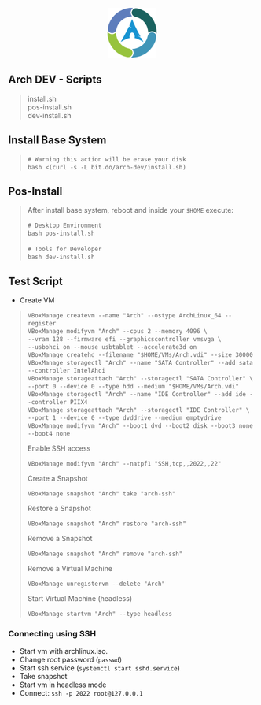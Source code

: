 <p align="center">
    <img src="https://github.com/andreluizs/arch-cvc/blob/master/docs/logo.png?raw=true" width="20%">  
</p>

## Arch DEV - Scripts

> install.sh  
> pos-install.sh  
> dev-install.sh

## Install Base System
> ```shell 
> # Warning this action will be erase your disk
> bash <(curl -s -L bit.do/arch-dev/install.sh) 
> ```
## Pos-Install
> After install base system, reboot and inside your `$HOME` execute:
> ```shell 
> # Desktop Environment
> bash pos-install.sh
>
> # Tools for Developer
> bash dev-install.sh
>```

## Test Script
- Create VM
> ```shell 
> VBoxManage createvm --name "Arch" --ostype ArchLinux_64 --register
> VBoxManage modifyvm "Arch" --cpus 2 --memory 4096 \
> --vram 128 --firmware efi --graphicscontroller vmsvga \
> --usbohci on --mouse usbtablet --accelerate3d on
> VBoxManage createhd --filename "$HOME/VMs/Arch.vdi" --size 30000
> VBoxManage storagectl "Arch" --name "SATA Controller" --add sata --controller IntelAhci
> VBoxManage storageattach "Arch" --storagectl "SATA Controller" \
> --port 0 --device 0 --type hdd --medium "$HOME/VMs/Arch.vdi"
> VBoxManage storagectl "Arch" --name "IDE Controller" --add ide --controller PIIX4
> VBoxManage storageattach "Arch" --storagectl "IDE Controller" \
> --port 1 --device 0 --type dvddrive --medium emptydrive
> VBoxManage modifyvm "Arch" --boot1 dvd --boot2 disk --boot3 none --boot4 none
>```
> Enable SSH access
>```shell
> VBoxManage modifyvm "Arch" --natpf1 "SSH,tcp,,2022,,22"
>```
> Create a Snapshot
>```shell
> VBoxManage snapshot "Arch" take "arch-ssh"
> ```
> Restore a Snapshot
>```shell
> VBoxManage snapshot "Arch" restore "arch-ssh"
> ```
> Remove a Snapshot
>```shell
> VBoxManage snapshot "Arch" remove "arch-ssh"
> ```
> Remove a Virtual Machine
>```shell
> VBoxManage unregistervm --delete "Arch"
> ```
> Start Virtual Machine (headless)
>```shell
> VBoxManage startvm "Arch" --type headless
> ```
### Connecting using SSH  
- Start vm with archlinux.iso.
- Change root password (`passwd`)
- Start ssh service (`systemctl start sshd.service`)
- Take snapshot
- Start vm in headless mode
- Connect: `ssh -p 2022 root@127.0.0.1`
